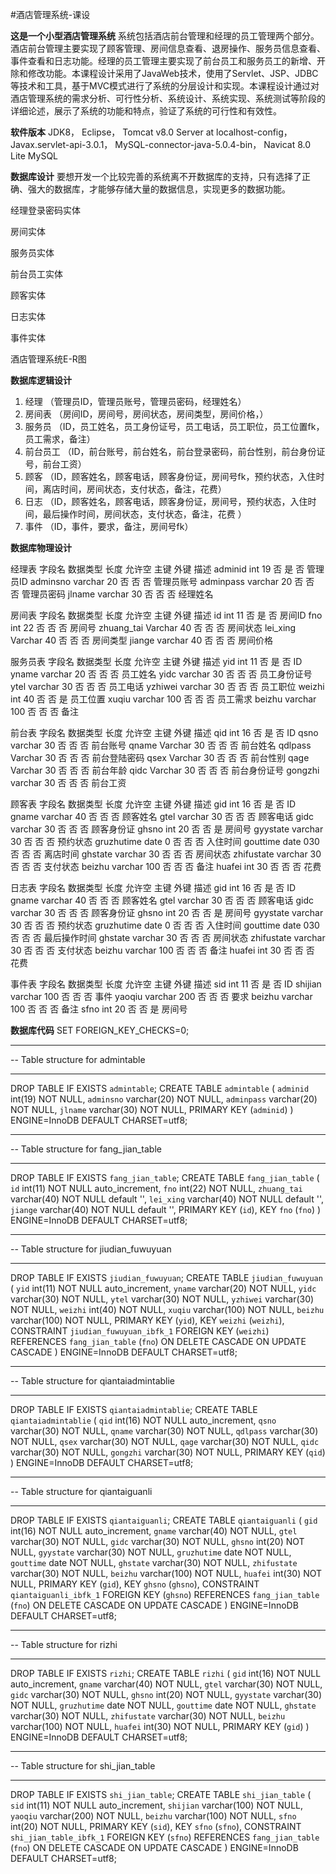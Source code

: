 #酒店管理系统-课设


**这是一个小型酒店管理系统**
系统包括酒店前台管理和经理的员工管理两个部分。酒店前台管理主要实现了顾客管理、房间信息查看、退房操作、服务员信息查看、事件查看和日志功能。经理的员工管理主要实现了前台员工和服务员工的新增、开除和修改功能。本课程设计采用了JavaWeb技术，使用了Servlet、JSP、JDBC等技术和工具，基于MVC模式进行了系统的分层设计和实现。本课程设计通过对酒店管理系统的需求分析、可行性分析、系统设计、系统实现、系统测试等阶段的详细论述，展示了系统的功能和特点，验证了系统的可行性和有效性。

**软件版本**
JDK8，
Eclipse，
Tomcat v8.0 Server at localhost-config，
Javax.servlet-api-3.0.1，
MySQL-connector-java-5.0.4-bin，
Navicat 8.0 Lite MySQL





**数据库设计**
要想开发一个比较完善的系统离不开数据库的支持，只有选择了正确、强大的数据库，才能够存储大量的数据信息，实现更多的数据功能。

 
经理登录密码实体
 
房间实体
 
服务员实体
 
前台员工实体
 
顾客实体
 
日志实体
 
事件实体
 
酒店管理系统E-R图






**数据库逻辑设计**

1)	经理 （管理员ID，管理员账号，管理员密码，经理姓名）
2)	房间表 （房间ID，房间号，房间状态，房间类型，房间价格，）
3)	服务员 （ID，员工姓名，员工身份证号，员工电话，员工职位，员工位置fk，员工需求，备注）
4)	前台员工 （ID，前台账号，前台姓名，前台登录密码，前台性别，前台身份证号，前台工资）
5)	顾客 （ID，顾客姓名，顾客电话，顾客身份证，房间号fk，预约状态，入住时间，离店时间，房间状态，支付状态，备注，花费）
6)	日志 （ID，顾客姓名，顾客电话，顾客身份证，房间号，预约状态，入住时间，最后操作时间，房间状态，支付状态，备注，花费 ）
7)	事件 （ID，事件，要求，备注，房间号fk）






**数据库物理设计**


经理表
字段名	数据类型	长度	允许空	主键	外键	描述
adminid	int	19	否	是	否	管理员ID
adminsno	varchar	20	否	否	否	管理员账号
adminpass	varchar	20	否	否	否	管理员密码
jlname	varchar	30	否	否	否	经理姓名
 


房间表
字段名	数据类型	长度	允许空	主键	外键	描述
id	int	11	否	是	否	房间ID
fno	int	22	否	否	否	房间号
zhuang_tai 	Varchar	40	否	否	否	房间状态
lei_xing	Varchar	40	否	否	否	房间类型
jiange	varchar	40	否	否	否	房间价格
 
服务员表
字段名	数据类型	长度	允许空	主键	外键	描述
yid	int	11	否	是	否	ID
yname	varchar	20	否	否	否	员工姓名
yidc	varchar	30	否	否	否	员工身份证号
ytel	varchar	30	否	否	否	员工电话
yzhiwei	varchar	30	否	否	否	员工职位
weizhi	int	40	否	否	是	员工位置
xuqiu	varchar	100	否	否	否	员工需求
beizhu	varchar	100	否	否	否	备注

 
 
前台表
字段名	数据类型	长度	允许空	主键	外键	描述
qid	int	16	否	是	否	ID
qsno	varchar	30	否	否	否	前台账号
qname	Varchar	30	否	否	否	前台姓名
qdlpass	Varchar	30	否	否	否	前台登陆密码
qsex	Varchar	30	否	否	否	前台性别
qage	Varchar	30	否	否	否	前台年龄
qidc	Varchar	30	否	否	否	前台身份证号
gongzhi	varchar	30	否	否	否	前台工资
 

顾客表
字段名	数据类型	长度	允许空	主键	外键	描述
gid	int	16	否	是	否	ID
gname	varchar	40	否	否	否	顾客姓名
gtel	varchar	30	否	否	否	顾客电话
gidc	varchar	30	否	否	否	顾客身份证
ghsno	int	20	否	否	是	房间号
gyystate	varchar	30	否	否	否	预约状态
gruzhutime	date	0	否	否	否	入住时间
gouttime	date	030	否	否	否	离店时间
ghstate	varchar	30	否	否	否	房间状态
zhifustate	varchar	30	否	否	否	支付状态
beizhu	varchar	100	否	否	否	备注
huafei	int	30	否	否	否	花费
 
 
日志表
字段名	数据类型	长度	允许空	主键	外键	描述
gid	int	16	否	是	否	ID
gname	varchar	40	否	否	否	顾客姓名
gtel	varchar	30	否	否	否	顾客电话
gidc	varchar	30	否	否	否	顾客身份证
ghsno	int	20	否	否	是	房间号
gyystate	varchar	30	否	否	否	预约状态
gruzhutime	date	0	否	否	否	入住时间
gouttime	date	030	否	否	否	最后操作时间
ghstate	varchar	30	否	否	否	房间状态
zhifustate	varchar	30	否	否	否	支付状态
beizhu	varchar	100	否	否	否	备注
huafei	int	30	否	否	否	花费

 


事件表
字段名	数据类型	长度	允许空	主键	外键	描述
sid	int	11	否	是	否	ID
shijian	varchar	100	否	否	否	事件
yaoqiu	varchar	200	否	否	否	要求
beizhu	varchar	100	否	否	否	备注
sfno	int	20	否	否	是	房间号
 
 

**数据库代码**
SET FOREIGN_KEY_CHECKS=0;
-- ----------------------------
-- Table structure for admintable
-- ----------------------------
DROP TABLE IF EXISTS `admintable`;
CREATE TABLE `admintable` (
  `adminid` int(19) NOT NULL,
  `adminsno` varchar(20) NOT NULL,
  `adminpass` varchar(20) NOT NULL,
  `jlname` varchar(30) NOT NULL,
  PRIMARY KEY  (`adminid`)
) ENGINE=InnoDB DEFAULT CHARSET=utf8;

-- ----------------------------
-- Table structure for fang_jian_table
-- ----------------------------
DROP TABLE IF EXISTS `fang_jian_table`;
CREATE TABLE `fang_jian_table` (
  `id` int(11) NOT NULL auto_increment,
  `fno` int(22) NOT NULL,
  `zhuang_tai` varchar(40) NOT NULL default '',
  `lei_xing` varchar(40) NOT NULL default '',
  `jiange` varchar(40) NOT NULL default '',
  PRIMARY KEY  (`id`),
  KEY `fno` (`fno`)
) ENGINE=InnoDB DEFAULT CHARSET=utf8;

-- ----------------------------
-- Table structure for jiudian_fuwuyuan
-- ----------------------------
DROP TABLE IF EXISTS `jiudian_fuwuyuan`;
CREATE TABLE `jiudian_fuwuyuan` (
  `yid` int(11) NOT NULL auto_increment,
  `yname` varchar(20) NOT NULL,
  `yidc` varchar(30) NOT NULL,
  `ytel` varchar(30) NOT NULL,
  `yzhiwei` varchar(30) NOT NULL,
  `weizhi` int(40) NOT NULL,
  `xuqiu` varchar(100) NOT NULL,
  `beizhu` varchar(100) NOT NULL,
  PRIMARY KEY  (`yid`),
  KEY `weizhi` (`weizhi`),
  CONSTRAINT `jiudian_fuwuyuan_ibfk_1` FOREIGN KEY (`weizhi`) REFERENCES `fang_jian_table` (`fno`) ON DELETE CASCADE ON UPDATE CASCADE
) ENGINE=InnoDB DEFAULT CHARSET=utf8;

-- ----------------------------
-- Table structure for qiantaiadmintablie
-- ----------------------------
DROP TABLE IF EXISTS `qiantaiadmintablie`;
CREATE TABLE `qiantaiadmintablie` (
  `qid` int(16) NOT NULL auto_increment,
  `qsno` varchar(30) NOT NULL,
  `qname` varchar(30) NOT NULL,
  `qdlpass` varchar(30) NOT NULL,
  `qsex` varchar(30) NOT NULL,
  `qage` varchar(30) NOT NULL,
  `qidc` varchar(30) NOT NULL,
  `gongzhi` varchar(30) NOT NULL,
  PRIMARY KEY  (`qid`)
) ENGINE=InnoDB DEFAULT CHARSET=utf8;

-- ----------------------------
-- Table structure for qiantaiguanli
-- ----------------------------
DROP TABLE IF EXISTS `qiantaiguanli`;
CREATE TABLE `qiantaiguanli` (
  `gid` int(16) NOT NULL auto_increment,
  `gname` varchar(40) NOT NULL,
  `gtel` varchar(30) NOT NULL,
  `gidc` varchar(30) NOT NULL,
  `ghsno` int(20) NOT NULL,
  `gyystate` varchar(30) NOT NULL,
  `gruzhutime` date NOT NULL,
  `gouttime` date NOT NULL,
  `ghstate` varchar(30) NOT NULL,
  `zhifustate` varchar(30) NOT NULL,
  `beizhu` varchar(100) NOT NULL,
  `huafei` int(30) NOT NULL,
  PRIMARY KEY  (`gid`),
  KEY `ghsno` (`ghsno`),
  CONSTRAINT `qiantaiguanli_ibfk_1` FOREIGN KEY (`ghsno`) REFERENCES `fang_jian_table` (`fno`) ON DELETE CASCADE ON UPDATE CASCADE
) ENGINE=InnoDB DEFAULT CHARSET=utf8;

-- ----------------------------
-- Table structure for rizhi
-- ----------------------------
DROP TABLE IF EXISTS `rizhi`;
CREATE TABLE `rizhi` (
  `gid` int(16) NOT NULL auto_increment,
  `gname` varchar(40) NOT NULL,
  `gtel` varchar(30) NOT NULL,
  `gidc` varchar(30) NOT NULL,
  `ghsno` int(20) NOT NULL,
  `gyystate` varchar(30) NOT NULL,
  `gruzhutime` date NOT NULL,
  `gouttime` date NOT NULL,
  `ghstate` varchar(30) NOT NULL,
  `zhifustate` varchar(30) NOT NULL,
  `beizhu` varchar(100) NOT NULL,
  `huafei` int(30) NOT NULL,
  PRIMARY KEY  (`gid`)
) ENGINE=InnoDB DEFAULT CHARSET=utf8;

-- ----------------------------
-- Table structure for shi_jian_table
-- ----------------------------
DROP TABLE IF EXISTS `shi_jian_table`;
CREATE TABLE `shi_jian_table` (
  `sid` int(11) NOT NULL auto_increment,
  `shijian` varchar(100) NOT NULL,
  `yaoqiu` varchar(200) NOT NULL,
  `beizhu` varchar(100) NOT NULL,
  `sfno` int(20) NOT NULL,
  PRIMARY KEY  (`sid`),
  KEY `sfno` (`sfno`),
  CONSTRAINT `shi_jian_table_ibfk_1` FOREIGN KEY (`sfno`) REFERENCES `fang_jian_table` (`fno`) ON DELETE CASCADE ON UPDATE CASCADE
) ENGINE=InnoDB DEFAULT CHARSET=utf8;








 
